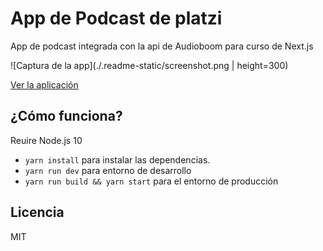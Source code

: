 # App de Podcast de platzi

App de podcast integrada con la api de Audioboom para curso de Next.js

![Captura de la app](./.readme-static/screenshot.png | height=300)

[Ver la aplicación](https://podcast-ggkrjgdckk.now.sh/)

## ¿Cómo funciona?

Reuire Node.js 10

* `yarn install` para instalar las dependencias.
* `yarn run dev` para entorno de desarrollo
* `yarn run build && yarn start` para el entorno de producción

## Licencia

MIT

